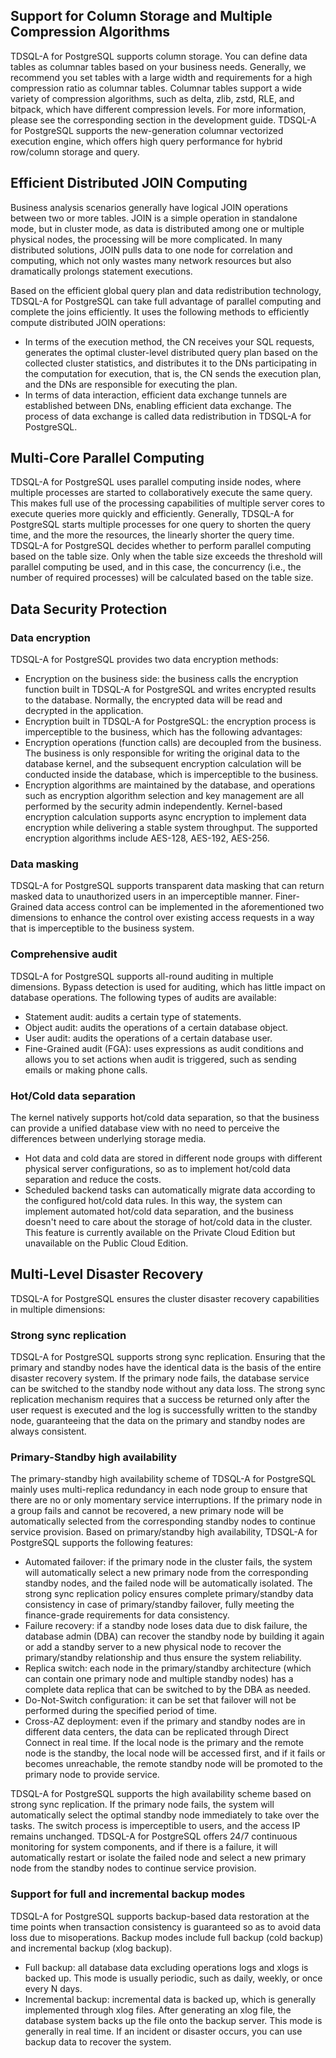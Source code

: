 ## Support for Column Storage and Multiple Compression Algorithms
TDSQL-A for PostgreSQL supports column storage. You can define data tables as columnar tables based on your business needs. Generally, we recommend you set tables with a large width and requirements for a high compression ratio as columnar tables.
Columnar tables support a wide variety of compression algorithms, such as delta, zlib, zstd, RLE, and bitpack, which have different compression levels. For more information, please see the corresponding section in the development guide. TDSQL-A for PostgreSQL supports the new-generation columnar vectorized execution engine, which offers high query performance for hybrid row/column storage and query.

## Efficient Distributed JOIN Computing
Business analysis scenarios generally have logical JOIN operations between two or more tables. JOIN is a simple operation in standalone mode, but in cluster mode, as data is distributed among one or multiple physical nodes, the processing will be more complicated. In many distributed solutions, JOIN pulls data to one node for correlation and computing, which not only wastes many network resources but also dramatically prolongs statement executions.

Based on the efficient global query plan and data redistribution technology, TDSQL-A for PostgreSQL can take full advantage of parallel computing and complete the joins efficiently. It uses the following methods to efficiently compute distributed JOIN operations:

- In terms of the execution method, the CN receives your SQL requests, generates the optimal cluster-level distributed query plan based on the collected cluster statistics, and distributes it to the DNs participating in the computation for execution, that is, the CN sends the execution plan, and the DNs are responsible for executing the plan.
- In terms of data interaction, efficient data exchange tunnels are established between DNs, enabling efficient data exchange. The process of data exchange is called data redistribution in TDSQL-A for PostgreSQL.

## Multi-Core Parallel Computing
TDSQL-A for PostgreSQL uses parallel computing inside nodes, where multiple processes are started to collaboratively execute the same query. This makes full use of the processing capabilities of multiple server cores to execute queries more quickly and efficiently. Generally, TDSQL-A for PostgreSQL starts multiple processes for one query to shorten the query time, and the more the resources, the linearly shorter the query time.
TDSQL-A for PostgreSQL decides whether to perform parallel computing based on the table size. Only when the table size exceeds the threshold will parallel computing be used, and in this case, the concurrency (i.e., the number of required processes) will be calculated based on the table size.

## Data Security Protection
### Data encryption
TDSQL-A for PostgreSQL provides two data encryption methods:
- Encryption on the business side: the business calls the encryption function built in TDSQL-A for PostgreSQL and writes encrypted results to the database. Normally, the encrypted data will be read and decrypted in the application.
- Encryption built in TDSQL-A for PostgreSQL: the encryption process is imperceptible to the business, which has the following advantages:
 - Encryption operations (function calls) are decoupled from the business. The business is only responsible for writing the original data to the database kernel, and the subsequent encryption calculation will be conducted inside the database, which is imperceptible to the business.
 - Encryption algorithms are maintained by the database, and operations such as encryption algorithm selection and key management are all performed by the security admin independently.
   Kernel-based encryption calculation supports async encryption to implement data encryption while delivering a stable system throughput. The supported encryption algorithms include AES-128, AES-192, AES-256.

### Data masking
TDSQL-A for PostgreSQL supports transparent data masking that can return masked data to unauthorized users in an imperceptible manner.
Finer-Grained data access control can be implemented in the aforementioned two dimensions to enhance the control over existing access requests in a way that is imperceptible to the business system.

### Comprehensive audit
TDSQL-A for PostgreSQL supports all-round auditing in multiple dimensions. Bypass detection is used for auditing, which has little impact on database operations. The following types of audits are available:
- Statement audit: audits a certain type of statements.
- Object audit: audits the operations of a certain database object.
- User audit: audits the operations of a certain database user.
- Fine-Grained audit (FGA): uses expressions as audit conditions and allows you to set actions when audit is triggered, such as sending emails or making phone calls.	

### Hot/Cold data separation
The kernel natively supports hot/cold data separation, so that the business can provide a unified database view with no need to perceive the differences between underlying storage media.
- Hot data and cold data are stored in different node groups with different physical server configurations, so as to implement hot/cold data separation and reduce the costs.
- Scheduled backend tasks can automatically migrate data according to the configured hot/cold data rules. In this way, the system can implement automated hot/cold data separation, and the business doesn't need to care about the storage of hot/cold data in the cluster.
  This feature is currently available on the Private Cloud Edition but unavailable on the Public Cloud Edition.

## Multi-Level Disaster Recovery
TDSQL-A for PostgreSQL ensures the cluster disaster recovery capabilities in multiple dimensions:

### Strong sync replication
TDSQL-A for PostgreSQL supports strong sync replication. Ensuring that the primary and standby nodes have the identical data is the basis of the entire disaster recovery system. If the primary node fails, the database service can be switched to the standby node without any data loss. The strong sync replication mechanism requires that a success be returned only after the user request is executed and the log is successfully written to the standby node, guaranteeing that the data on the primary and standby nodes are always consistent.

### Primary-Standby high availability
The primary-standby high availability scheme of TDSQL-A for PostgreSQL mainly uses multi-replica redundancy in each node group to ensure that there are no or only momentary service interruptions. If the primary node in a group fails and cannot be recovered, a new primary node will be automatically selected from the corresponding standby nodes to continue service provision. Based on primary/standby high availability, TDSQL-A for PostgreSQL supports the following features:

- Automated failover: if the primary node in the cluster fails, the system will automatically select a new primary node from the corresponding standby nodes, and the failed node will be automatically isolated. The strong sync replication policy ensures complete primary/standby data consistency in case of primary/standby failover, fully meeting the finance-grade requirements for data consistency.
- Failure recovery: if a standby node loses data due to disk failure, the database admin (DBA) can recover the standby node by building it again or add a standby server to a new physical node to recover the primary/standby relationship and thus ensure the system reliability.
- Replica switch: each node in the primary/standby architecture (which can contain one primary node and multiple standby nodes) has a complete data replica that can be switched to by the DBA as needed.
- Do-Not-Switch configuration: it can be set that failover will not be performed during the specified period of time.
- Cross-AZ deployment: even if the primary and standby nodes are in different data centers, the data can be replicated through Direct Connect in real time. If the local node is the primary and the remote node is the standby, the local node will be accessed first, and if it fails or becomes unreachable, the remote standby node will be promoted to the primary node to provide service.

TDSQL-A for PostgreSQL supports the high availability scheme based on strong sync replication. If the primary node fails, the system will automatically select the optimal standby node immediately to take over the tasks. The switch process is imperceptible to users, and the access IP remains unchanged. TDSQL-A for PostgreSQL offers 24/7 continuous monitoring for system components, and if there is a failure, it will automatically restart or isolate the failed node and select a new primary node from the standby nodes to continue service provision.

### Support for full and incremental backup modes
TDSQL-A for PostgreSQL supports backup-based data restoration at the time points when transaction consistency is guaranteed so as to avoid data loss due to misoperations. Backup modes include full backup (cold backup) and incremental backup (xlog backup).

- Full backup: all database data excluding operations logs and xlogs is backed up. This mode is usually periodic, such as daily, weekly, or once every N days.
- Incremental backup: incremental data is backed up, which is generally implemented through xlog files. After generating an xlog file, the database system backs up the file onto the backup server. This mode is generally in real time.
  If an incident or disaster occurs, you can use backup data to recover the system.

